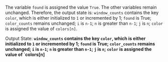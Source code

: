 The variable `found` is assigned the value `True`. The other variables remain unchanged. Therefore, the output state is: `window_counts` contains the key `color`, which is either initialized to `1` or incremented by 1; `found` is True; `color_counts` remains unchanged; `i` is `n-1`; `n` is greater than `n-1`; `j` is `n`; `color` is assigned the value of `colors[n]`.

Output State: **`window_counts` contains the key `color`, which is either initialized to `1` or incremented by 1; `found` is True; `color_counts` remains unchanged; `i` is `n-1`; `n` is greater than `n-1`; `j` is `n`; `color` is assigned the value of `colors[n]**